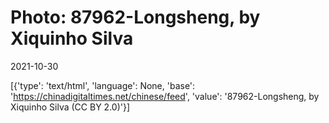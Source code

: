 # Photo: 87962-Longsheng, by Xiquinho Silva

2021-10-30

[{'type': 'text/html', 'language': None, 'base': 'https://chinadigitaltimes.net/chinese/feed', 'value': '87962-Longsheng, by Xiquinho Silva (CC BY 2.0)'}]